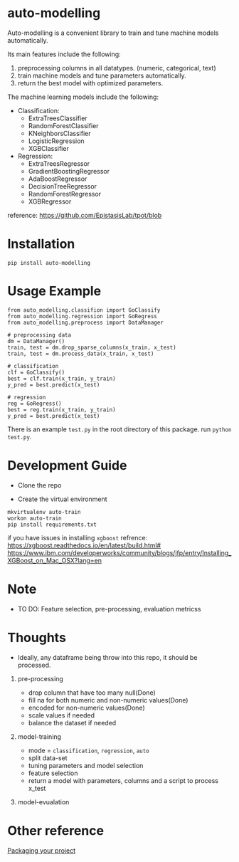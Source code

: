 # auto-modelling

Auto-modelling is a convenient library to train and tune machine models automatically.

Its main features include the following:

1. preprocessing columns in all datatypes. (numeric, categorical, text)
2. train machine models and tune parameters automatically.
3. return the best model with optimized parameters.

The machine learning models include the following:
- Classification:
    - ExtraTreesClassifier
    - RandomForestClassifier
    - KNeighborsClassifier
    - LogisticRegression
    - XGBClassifier
- Regression:
    - ExtraTreesRegressor
    - GradientBoostingRegressor
    - AdaBoostRegressor
    - DecisionTreeRegressor
    - RandomForestRegressor
    - XGBRegressor

reference: https://github.com/EpistasisLab/tpot/blob

# Installation

`pip install auto-modelling`

# Usage Example
```
from auto_modelling.classifion import GoClassify
from auto_modelling.regression import GoRegress
from auto_modelling.preprocess import DataManager

# preprocessing data
dm = DataManager()
train, test = dm.drop_sparse_columns(x_train, x_test)
train, test = dm.process_data(x_train, x_test)

# classification
clf = GoClassify()
best = clf.train(x_train, y_train)
y_pred = best.predict(x_test)

# regression
reg = GoRegress()
best = reg.train(x_train, y_train)
y_pred = best.predict(x_test)
```

There is an example `test.py` in the root directory of this package. run
`python test.py`.

# Development Guide

- Clone the repo

- Create the virtual environment
```
mkvirtualenv auto-train
workon auto-train
pip install requirements.txt
```
if you have issues in installing `xgboost` 
refrence: 
https://xgboost.readthedocs.io/en/latest/build.html#
https://www.ibm.com/developerworks/community/blogs/jfp/entry/Installing_XGBoost_on_Mac_OSX?lang=en

# Note

- TO DO: Feature selection, pre-processing, evaluation metricss

# Thoughts

- Ideally, any dataframe being throw into this repo, it should be processed.

1. pre-processing 

    - drop column that have too many null(Done)
    - fill na for both numeric and non-numeric values(Done)
    - encoded for non-numeric values(Done)
    - scale values if needed
    - balance the dataset if needed

2. model-training

    - mode = `classification`, `regression`, `auto`
    - split data-set
    - tuning parameters and model selection
    - feature selection
    - return a model with parameters, columns and a script to process x_test 

3. model-evualation
# Other reference

[Packaging your project](https://packaging.python.org/tutorials/packaging-projects/)